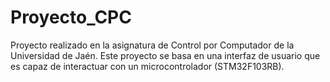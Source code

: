 # Proyecto_CPC
Proyecto realizado en la asignatura de Control por Computador de la Universidad de Jaén. Este proyecto se basa en una interfaz de usuario que es capaz de interactuar con un microcontrolador (STM32F103RB).
